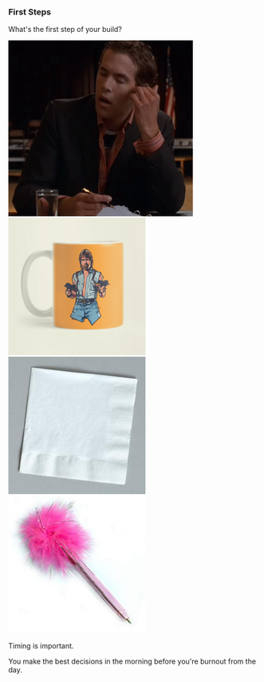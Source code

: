 ### First Steps

<section data-transition="fade-in slide-out">
    <p class="fragment current-visible">What's the first step of your build?</p>
</section>
<section data-transition="fade-in slide-out">
    <img src="images/slides/tools/firstStep.gif" alt="Complex">
</section>
<section data-transition="fade-in slide-out">
    <img src="images/slides/tools/chuck.png" alt="Complex">
</section>
<section data-transition="fade-in slide-out">
    <img src="images/slides/tools/napkin.png" alt="Complex">
</section>
<section data-transition="fade-in slide-out">
    <img src="images/slides/tools/pen.png" alt="Complex">
</section>
<section data-transition="fade-in slide-out">
    <p class="fragment current-visible">Timing is important.</p>
</section>
<section data-transition="fade-in slide-out">
    <p class="fragment current-visible">You make the best decisions in the morning before you're burnout from the day.</p>
</section>
